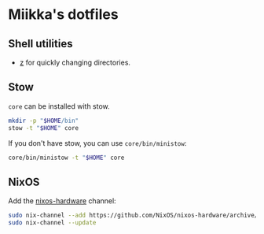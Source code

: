 # Miikka's dotfiles

## Shell utilities

* [z](https://github.com/rupa/z) for quickly changing directories.

## Stow

`core` can be installed with stow.

```sh
mkdir -p "$HOME/bin"
stow -t "$HOME" core
```

If you don't have stow, you can use `core/bin/ministow`:

```sh
core/bin/ministow -t "$HOME" core
```

## NixOS

Add the [nixos-hardware] channel:

```sh
sudo nix-channel --add https://github.com/NixOS/nixos-hardware/archive/master.tar.gz nixos-hardware
sudo nix-channel --update
```

[nixos-hardware]: https://github.com/NixOS/nixos-hardware
